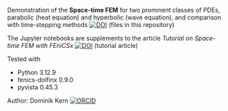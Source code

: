 Demonstration of the **Space-time FEM** for two prominent classes of PDEs, parabolic (heat equation) and hyperbolic (wave equation), and comparison with time-stepping methods [![DOI](https://zenodo.org/badge/964545678.svg)](https://doi.org/10.5281/zenodo.16778715) (files in this repository)

The Jupyter notebooks are supplements to the article *Tutorial on Space-time FEM with FEniCSx*
[![DOI](https://zenodo.org/badge/DOI/10.5281/zenodo.16761462.svg)](https://doi.org/10.5281/zenodo.16761462) (tutorial article)

Tested with
- Python 		3.12.9
- fenics-dolfinx 	0.9.0
- pyvista 	0.45.3

Author: Dominik Kern [![ORCID](https://img.shields.io/badge/ORCID-0000--0002--1958--2982-a6ce39?logo=orcid&logoColor=white)](https://orcid.org/0000-0002-1958-2982)
